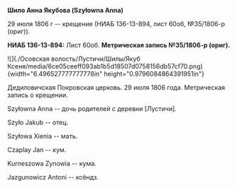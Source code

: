 **Шило Анна Якубова (Szyłowna Anna)**

29 июля 1806 г -- крещение (НИАБ 136-13-894, лист 60об, №35/1806-р
(ориг)).

**НИАБ 136-13-894:** Лист 60об. **Метрическая запись №35/1806-р
(ориг).**

![](./Осовская волость/Лустичи/Шилы/Якуб Ксеня/media/6ce05ceeff093ab1b5d18507d0758156db57cf70.png){width="6.496527777777778in"
height="0.9796084864391951in"}

Дедиловичская Покровская церковь. 29 июля 1806 года. Метрическая запись
о крещении.

Szyłowna Anna -- дочь родителей с деревни \[Лустичи\].

Szyło Jakub -- отец.

Szyłowa Xienia -- мать.

Czaplay Jan -- кум.

Kurneszowa Zynowia -- кума.

Jazgunowicz Antoni -- ксёндз.
